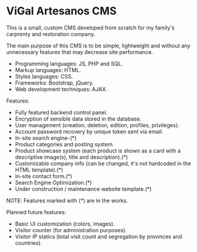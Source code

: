 # ViGal Artesanos CMS
This is a small, custom CMS developed from scratch for my family's carprenty and restoration company.

The main purpose of this CMS is to be simple, lightweight and without any unnecessary features that may decrease site performance.

- Programming languages: JS, PHP and SQL.
- Markup languages: HTML.
- Styles languages: CSS.
- Frameworks: Bootstrap, jQuery.
- Web development techniques: AJAX.

Features:
- Fully featured backend control panel.
- Encryption of sensible data stored in the database.
- User management (creation, deletion, edition, profiles, privileges).
- Account password recovery by unique token sent via email.
- In-site search engine-(*)
- Product categories and posting system.
- Product showcase system (each product is shown as a card with a descriptive image(s), title and description).(*)
- Customizable company info (can be changed, it's not hardcoded in the HTML template).(*)
- In-site contact form.(*)
- Search Engine Optimization.(*)
- Under construction / maintenance website template.(*)

NOTE: Features marked with (*) are in the works.

Planned future features:
- Basic UI customization (colors, images).
- Visitor counter (for administration purposes).
- Visitor IP statics (total visit count and segregation by provinces and countries).
